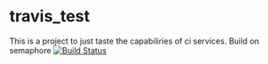# travis_test
This is a project to just taste the capabiliries of ci services.
Build on semaphore [![Build Status](https://semaphoreci.com/api/v1/projects/ba64cdfa-6b80-497f-872e-535f9b7265e3/474260/badge.svg)](https://semaphoreci.com/budda/travis_test)      
